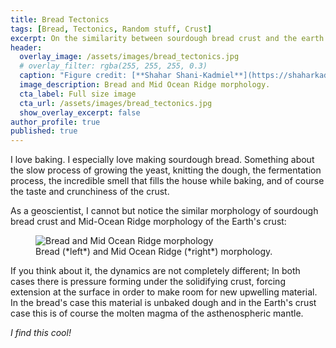 ```yaml
---
title: Bread Tectonics
tags: [Bread, Tectonics, Random stuff, Crust]
excerpt: On the similarity between sourdough bread crust and the earth's crust.
header:
  overlay_image: /assets/images/bread_tectonics.jpg
  # overlay_filter: rgba(255, 255, 255, 0.3)
  caption: "Figure credit: [**Shahar Shani-Kadmiel**](https://shaharkadmiel.github.io)"
  image_description: Bread and Mid Ocean Ridge morphology.
  cta_label: Full size image
  cta_url: /assets/images/bread_tectonics.jpg
  show_overlay_excerpt: false
author_profile: true
published: true
---
```


I love baking. I especially love making sourdough bread. Something about the slow process of growing the yeast, knitting the dough, the fermentation process, the incredible smell that fills the house while baking, and of course the taste and crunchiness of the crust.

As a geoscientist, I cannot but notice the similar morphology of sourdough bread crust and Mid-Ocean Ridge morphology of the Earth's crust:

<figure class="align-center">
  <img src="{{ site.url }}{{ site.baseurl }}/assets/images/bread_tectonics.jpg" alt="Bread and Mid Ocean Ridge morphology">
  <figcaption>Bread (*left*) and Mid Ocean Ridge (*right*) morphology.</figcaption>
</figure> 

<!-- ![image-center]({{ site.url }}{{ site.baseurl }}/assets/images/bread_tectonics.jpg){: .align-center} -->

If you think about it, the dynamics are not completely different; In both cases there is pressure forming under the solidifying crust, forcing extension at the surface in order to make room for new upwelling material. In the bread's case this material is unbaked dough and in the Earth's crust case this is of course the molten magma of the asthenospheric mantle.

*I find this cool!*
